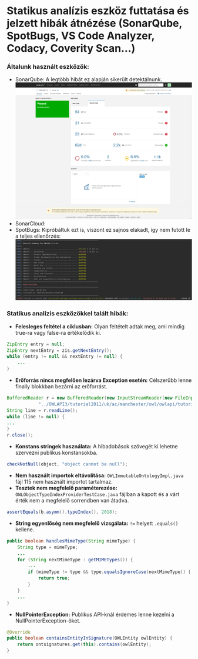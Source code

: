 # Statikus analízis eszköz futtatása és jelzett hibák átnézése (SonarQube, SpotBugs, VS Code Analyzer, Codacy, Coverity Scan...)

### Általunk használt eszközök:
* SonarQube: A legtöbb hibát ez alapján sikerült detektálnunk.
![](images/sonarqube.png)
* SonarCloud: 
* SpotBugs: Kipróbáltuk ezt is, viszont ez sajnos elakadt, így nem futott le a teljes ellenőrzés:
![](images/spotbugs.png)


### Statikus analízis eszközökkel talált hibák:

* **Felesleges feltétel a ciklusban:** Olyan feltételt adtak meg, ami mindig true-ra vagy false-ra értékelődik ki.

```java
ZipEntry entry = null;
ZipEntry nextEntry = zis.getNextEntry();
while (entry != null && nextEntry != null) {
    ...
}
```

* **Erőforrás nincs megfelően lezárva Exception esetén:** Célszerűbb lenne finally blokkban bezárni az erőforrást.

```java
BufferedReader r = new BufferedReader(new InputStreamReader(new FileInputStream(
            "../OWLAPI3/tutorial2011/uk/ac/manchester/owl/owlapi/tutorialowled2011/TutorialSnippets.java")));
String line = r.readLine();
while (line != null) {
...
}
r.close();
```

* **Konstans stringek használata:** A hibadobások szövegét ki lehetne szervezni publikus konstansokba.

```java
checkNotNull(object, "object cannot be null");
```

* **Nem használt importok eltávolítása:** `OWLImmutableOntologyImpl.java` fájl 115 nem használt importot tartalmaz.
* **Tesztek nem megfelelő paraméterezése:** `OWLObjectTypeIndexProviderTestCase.java` fájlban a kapott és a várt érték nem a megfelelő sorrendben van átadva.

```java
assertEquals(b.asymm().typeIndex(), 2018);
```

* **String egyenlőség nem megfelelő vizsgálata:** `!=` helyett `.equals()` kellene.

```java
public boolean handlesMimeType(String mimeType) {
    String type = mimeType;
    ...
    for (String nextMimeType : getMIMETypes()) {
        ...
        if (mimeType != type && type.equalsIgnoreCase(nextMimeType)) {
            return true;
        }
    }
    ...
}
```

* **NullPointerException:** Publikus API-knál érdemes lenne kezelni a NullPointerException-öket.

```java
@Override
public boolean containsEntityInSignature(OWLEntity owlEntity) {
    return ontsignatures.get(this).contains(owlEntity);
}
```